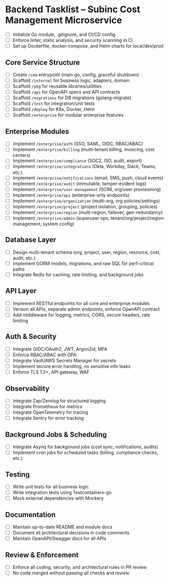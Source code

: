 # Backend Tasklist – Subinc Cost Management Microservice

- [ ] Initialize Go module, .gitignore, and CI/CD config
- [ ] Enforce linter, static analysis, and security scanning in CI
- [ ] Set up Dockerfile, docker-compose, and Helm charts for local/dev/prod

## Core Service Structure
- [ ] Create `/cmd` entrypoint (main.go, config, graceful shutdown)
- [ ] Scaffold `/internal` for business logic, adapters, domain
- [ ] Scaffold `/pkg` for reusable libraries/utilities
- [ ] Scaffold `/api` for OpenAPI specs and API contracts
- [ ] Scaffold `/migrations` for DB migrations (golang-migrate)
- [ ] Scaffold `/test` for integration/unit tests
- [ ] Scaffold `/deploy` for K8s, Docker, Helm
- [ ] Scaffold `/enterprise` for modular enterprise features

## Enterprise Modules
- [ ] Implement `/enterprise/auth` (SSO, SAML, OIDC, RBAC/ABAC)
- [ ] Implement `/enterprise/billing` (multi-tenant billing, invoicing, cost centers)
- [ ] Implement `/enterprise/compliance` (SOC2, ISO, audit, export)
- [ ] Implement `/enterprise/integrations` (Okta, Workday, Slack, Teams, etc.)
- [ ] Implement `/enterprise/notifications` (email, SMS, push, cloud events)
- [ ] Implement `/enterprise/audit` (immutable, tamper-evident logs)
- [ ] Implement `/enterprise/user-management` (SCIM, org/user provisioning)
- [ ] Implement `/enterprise/api` (enterprise-only endpoints)
- [ ] Implement `/enterprise/organization` (multi-org, org policies/settings)
- [ ] Implement `/enterprise/project` (project isolation, grouping, policies)
- [ ] Implement `/enterprise/region` (multi-region, failover, geo-redundancy)
- [ ] Implement `/enterprise/admin` (superuser ops, tenant/org/project/region management, system config)

## Database Layer
- [ ] Design multi-tenant schema (org, project, user, region, resource, cost, audit, etc.)
- [ ] Implement GORM models, migrations, and raw SQL for perf-critical paths
- [ ] Integrate Redis for caching, rate limiting, and background jobs

## API Layer
- [ ] Implement RESTful endpoints for all core and enterprise modules
- [ ] Version all APIs, separate admin endpoints, enforce OpenAPI contract
- [ ] Add middleware for logging, metrics, CORS, secure headers, rate limiting

## Auth & Security
- [ ] Integrate OIDC/OAuth2, JWT, Argon2id, MFA
- [ ] Enforce RBAC/ABAC with OPA
- [ ] Integrate Vault/AWS Secrets Manager for secrets
- [ ] Implement secure error handling, no sensitive info leaks
- [ ] Enforce TLS 1.3+, API gateway, WAF

## Observability
- [ ] Integrate Zap/Zerolog for structured logging
- [ ] Integrate Prometheus for metrics
- [ ] Integrate OpenTelemetry for tracing
- [ ] Integrate Sentry for error tracking

## Background Jobs & Scheduling
- [ ] Integrate Asynq for background jobs (cost sync, notifications, audits)
- [ ] Implement cron jobs for scheduled tasks (billing, compliance checks, etc.)

## Testing
- [ ] Write unit tests for all business logic
- [ ] Write integration tests using Testcontainers-go
- [ ] Mock external dependencies with Mockery

## Documentation
- [ ] Maintain up-to-date README and module docs
- [ ] Document all architectural decisions in code comments
- [ ] Maintain OpenAPI/Swagger docs for all APIs

## Review & Enforcement
- [ ] Enforce all coding, security, and architectural rules in PR review
- [ ] No code merged without passing all checks and review 